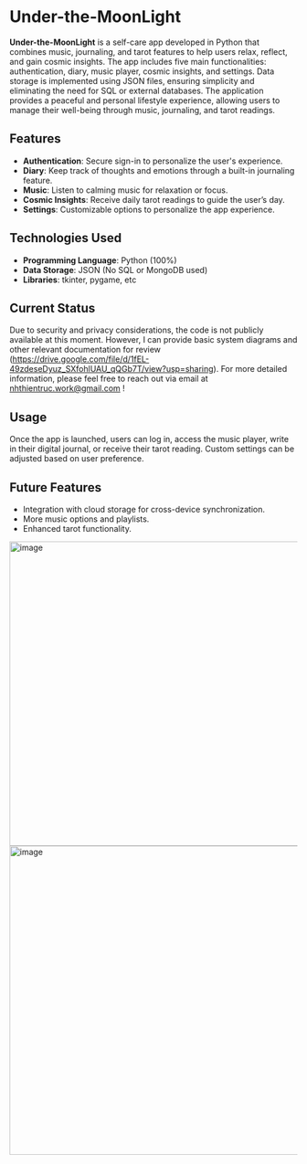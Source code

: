 # Under-the-MoonLight

**Under-the-MoonLight** is a self-care app developed in Python that combines music, journaling, and tarot features to help users relax, reflect, and gain cosmic insights. The app includes five main functionalities: authentication, diary, music player, cosmic insights, and settings. Data storage is implemented using JSON files, ensuring simplicity and eliminating the need for SQL or external databases. The application provides a peaceful and personal lifestyle experience, allowing users to manage their well-being through music, journaling, and tarot readings.

## Features

- **Authentication**: Secure sign-in to personalize the user's experience.
- **Diary**: Keep track of thoughts and emotions through a built-in journaling feature.
- **Music**: Listen to calming music for relaxation or focus.
- **Cosmic Insights**: Receive daily tarot readings to guide the user’s day.
- **Settings**: Customizable options to personalize the app experience.

## Technologies Used

- **Programming Language**: Python (100%)
- **Data Storage**: JSON (No SQL or MongoDB used)
- **Libraries**: tkinter, pygame, etc

## Current Status
Due to security and privacy considerations, the code is not publicly available at this moment. However, I can provide basic system diagrams and other relevant documentation for review (https://drive.google.com/file/d/1fEL-49zdeseDyuz_SXfohlUAU_qQGb7T/view?usp=sharing). For more detailed information, please feel free to reach out via email at nhthientruc.work@gmail.com !

## Usage
Once the app is launched, users can log in, access the music player, write in their digital journal, or receive their tarot reading. Custom settings can be adjusted based on user preference.

## Future Features
- Integration with cloud storage for cross-device synchronization.
- More music options and playlists.
- Enhanced tarot functionality.

<img width="533" alt="image" src="https://github.com/user-attachments/assets/6e64bc7c-7496-459c-a558-970c34e61a6a" />
<img width="541" alt="image" src="https://github.com/user-attachments/assets/8f738bbb-ce0c-454b-be5a-f94c909fcfc0" />





